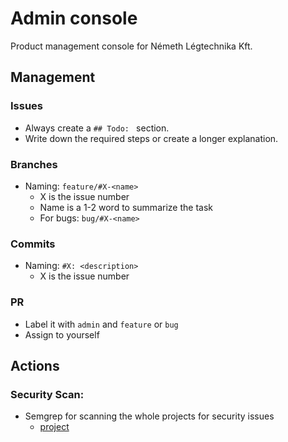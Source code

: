 # Admin console
Product management console for Németh Légtechnika Kft.

## Management

### Issues

- Always create a `## Todo: ` section.
- Write down the required steps or create a longer explanation.

### Branches

- Naming: `feature/#X-<name>`
  - X is the issue number
  - Name is a 1-2 word to summarize the task
  - For bugs: `bug/#X-<name>`

### Commits

- Naming: `#X: <description>`
  - X is the issue number 

### PR

- Label it with `admin` and `feature` or `bug`
- Assign to yourself

## Actions

### Security Scan:

- Semgrep for scanning the whole projects for security issues
  - [project](https://semgrep.dev/orgs/nemeth-legtechnika/projects)
